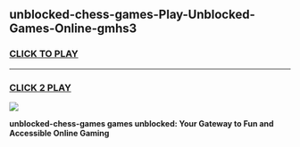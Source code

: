 
## unblocked-chess-games-Play-Unblocked-Games-Online-gmhs3
<h3>
<a href="https://premium76.site?title=unblocked-chess-games&ref=25A">CLICK TO PLAY</a></h3>
<hr>

<h3>
<a href="https://premium76.site?title=unblocked-chess-games&ref=25A">CLICK 2 PLAY</a>
  
</h3>

<a href="https://premium76.site?title=unblocked-chess-games&ref=25A"><img src="https://clearcache.store/games.png"></a>


**unblocked-chess-games games unblocked: Your Gateway to Fun and Accessible Online Gaming**

